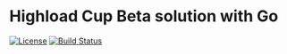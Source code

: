 # Highload Cup Beta solution with Go

[![License](https://img.shields.io/badge/license-MIT-blue.svg)](https://opensource.org/licenses/MIT)
[![Build Status](https://travis-ci.org/vv-p/hlc18.svg?branch=master)](https://travis-ci.org/vv-p/hlc18)